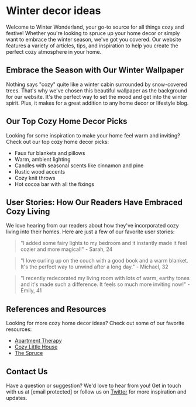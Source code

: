 <!--font:Open Sans-->

# Winter decor ideas

Welcome to Winter Wonderland, your go-to source for all things cozy and festive! Whether you're looking to spruce up your home decor or simply want to embrace the winter season, we've got you covered. Our website features a variety of articles, tips, and inspiration to help you create the perfect cozy atmosphere in your home.

## Embrace the Season with Our Winter Wallpaper

Nothing says "cozy" quite like a winter cabin surrounded by snow-covered trees. That's why we've chosen this beautiful wallpaper as the background for our website. It's the perfect way to set the mood and get into the winter spirit. Plus, it makes for a great addition to any home decor or lifestyle blog.

## Our Top Cozy Home Decor Picks

Looking for some inspiration to make your home feel warm and inviting? Check out our top cozy home decor picks:

-   Faux fur blankets and pillows
-   Warm, ambient lighting
-   Candles with seasonal scents like cinnamon and pine
-   Rustic wood accents
-   Cozy knit throws
-   Hot cocoa bar with all the fixings

## User Stories: How Our Readers Have Embraced Cozy Living

We love hearing from our readers about how they've incorporated cozy living into their homes. Here are just a few of our favorite user stories:

> "I added some fairy lights to my bedroom and it instantly made it feel cozier and more magical!" - Sarah, 24

> "I love curling up on the couch with a good book and a warm blanket. It's the perfect way to unwind after a long day." - Michael, 32

> "I recently redecorated my living room with lots of warm, earthy tones and it's made such a difference. It feels so much more inviting now!" - Emily, 41

## References and Resources

Looking for more cozy home decor ideas? Check out some of our favorite resources:

-   [Apartment Therapy](#)
-   [Cozy Little House](#)
-   [The Spruce](#)

## Contact Us

Have a question or suggestion? We'd love to hear from you! Get in touch with us at [email protected] or follow us on [Twitter](#) for more inspiration and updates.

<!--

Write me content for website with wallpaper which alt text is:

"A cozy winter cabin surrounded by snow-covered trees for a home decor or lifestyle blog"

The name/title of the page should not be 1:1 copy of the alt text but rather a real content of the website which is using this wallpaper.

- Use markdown format
- Start with heading
- Heading should be short and concise
- The content should look like a real website
- The website should not be about the wallpaper, wallpaper is just a related background
- Heading should be contain work "wallpaper" or "background"
- Include real sections like references, contact, user stories, etc. use things relevant to the page purpose.
- Feel free to use structure like headings, bullets, numbering, blockquotes, paragraphs, horizontal lines, etc.
- You can use formatting like bold or _italic_
- You can include UTF-8 emojis
- Links should be only #hash anchors (and you can refer to the document itself)
- Do not include images


---


# Winter Wonderland: Cozy Home Decor Ideas

Welcome to Winter Wonderland, your go-to source for all things cozy and festive! Whether you're looking to spruce up your home decor or simply want to embrace the winter season, we've got you covered. Our website features a variety of articles, tips, and inspiration to help you create the perfect cozy atmosphere in your home.

## Embrace the Season with Our Winter Wallpaper

Nothing says "cozy" quite like a winter cabin surrounded by snow-covered trees. That's why we've chosen this beautiful wallpaper as the background for our website. It's the perfect way to set the mood and get into the winter spirit. Plus, it makes for a great addition to any home decor or lifestyle blog.

## Our Top Cozy Home Decor Picks

Looking for some inspiration to make your home feel warm and inviting? Check out our top cozy home decor picks:

- Faux fur blankets and pillows
- Warm, ambient lighting
- Candles with seasonal scents like cinnamon and pine
- Rustic wood accents
- Cozy knit throws
- Hot cocoa bar with all the fixings

## User Stories: How Our Readers Have Embraced Cozy Living

We love hearing from our readers about how they've incorporated cozy living into their homes. Here are just a few of our favorite user stories:

> "I added some fairy lights to my bedroom and it instantly made it feel cozier and more magical!" - Sarah, 24

> "I love curling up on the couch with a good book and a warm blanket. It's the perfect way to unwind after a long day." - Michael, 32

> "I recently redecorated my living room with lots of warm, earthy tones and it's made such a difference. It feels so much more inviting now!" - Emily, 41

## References and Resources

Looking for more cozy home decor ideas? Check out some of our favorite resources:

- [Apartment Therapy](#)
- [Cozy Little House](#)
- [The Spruce](#)

## Contact Us

Have a question or suggestion? We'd love to hear from you! Get in touch with us at [email protected] or follow us on [Twitter](#) for more inspiration and updates.


---


Write me a Google font which is best fitting for the website.

Pick from the list:
- IBM Plex Sans
- Cinzel
- Alegreya
- Lato
- Cinzel Decorative
- Dancing Script
- Lobster
- Roboto
- Open Sans
- Barlow Condensed
- Playfair Display
- Cabin
- Poppins
- Montserrat
- Raleway
- Futura
- Inter
- Exo 2
- Great Vibes
- Orbitron
- Cormorant Garamond
- Barlow Condensed


Write just the font name nothing else.


---


Open Sans

-->
